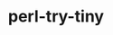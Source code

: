 ---
title: "perl-try-tiny"
layout: cache
categories: [package, develop]
meta: {"compilers": ["none"], "num_specs": 15, "num_specs_by_stack": {"data-vis-sdk": 8, "e4s": 7, "hep": 7, "root": 15}, "oss": ["ubuntu20.04", "ubuntu22.04"], "platforms": ["linux"], "stacks": ["data-vis-sdk", "e4s", "hep", "root"], "targets": ["x86_64_v3"], "versions": ["0.31"]}
spec_details: [{"compiler": "none", "hash": "3cexyl76ycyyepltwahqyp2owdcx5aol", "os": "ubuntu22.04", "platform": "linux", "size": "-", "stacks": ["e4s", "hep", "root"], "target": "x86_64_v3", "variants": ["build_system=perl"], "versions": ["0.31"]}, {"compiler": "none", "hash": "4mjh3mydnwtgc6jvxdteuieeznv5hsms", "os": "ubuntu20.04", "platform": "linux", "size": "-", "stacks": ["data-vis-sdk", "root"], "target": "x86_64_v3", "variants": ["build_system=perl"], "versions": ["0.31"]}, {"compiler": "none", "hash": "5psmin4kr3innnczavywd6fuwxlljj54", "os": "ubuntu20.04", "platform": "linux", "size": "-", "stacks": ["data-vis-sdk", "root"], "target": "x86_64_v3", "variants": ["build_system=perl"], "versions": ["0.31"]}, {"compiler": "none", "hash": "6bcevjj3elwawduqs3rrc4d74nstupvn", "os": "ubuntu22.04", "platform": "linux", "size": "-", "stacks": ["e4s", "hep", "root"], "target": "x86_64_v3", "variants": ["build_system=perl"], "versions": ["0.31"]}, {"compiler": "none", "hash": "bclieu533bikuxoxcexhyyvs5n2v5jbk", "os": "ubuntu20.04", "platform": "linux", "size": "-", "stacks": ["data-vis-sdk", "root"], "target": "x86_64_v3", "variants": ["build_system=perl"], "versions": ["0.31"]}, {"compiler": "none", "hash": "bsyfdqlkfzis6fabz3jcmhud24lho4sl", "os": "ubuntu22.04", "platform": "linux", "size": "-", "stacks": ["e4s", "hep", "root"], "target": "x86_64_v3", "variants": ["build_system=perl"], "versions": ["0.31"]}, {"compiler": "none", "hash": "e3jntws7aclehhxo4zq42pazml37lqly", "os": "ubuntu20.04", "platform": "linux", "size": "-", "stacks": ["data-vis-sdk", "root"], "target": "x86_64_v3", "variants": ["build_system=perl"], "versions": ["0.31"]}, {"compiler": "none", "hash": "fratzlzhojpuyvznpxwzjptl7sqxxn2x", "os": "ubuntu22.04", "platform": "linux", "size": "-", "stacks": ["e4s", "hep", "root"], "target": "x86_64_v3", "variants": ["build_system=perl"], "versions": ["0.31"]}, {"compiler": "none", "hash": "h26eqia7hx57kqbbulkx5qkfy3dlet7t", "os": "ubuntu22.04", "platform": "linux", "size": "-", "stacks": ["e4s", "hep", "root"], "target": "x86_64_v3", "variants": ["build_system=perl"], "versions": ["0.31"]}, {"compiler": "none", "hash": "h33tecxscqitbqnf6ufhv7g4wbbqyaeo", "os": "ubuntu20.04", "platform": "linux", "size": "-", "stacks": ["data-vis-sdk", "root"], "target": "x86_64_v3", "variants": ["build_system=perl"], "versions": ["0.31"]}, {"compiler": "none", "hash": "j4ducbnlf5f3unbnlgx3yoooholpj5am", "os": "ubuntu22.04", "platform": "linux", "size": "-", "stacks": ["e4s", "hep", "root"], "target": "x86_64_v3", "variants": ["build_system=perl"], "versions": ["0.31"]}, {"compiler": "none", "hash": "jdnms7xdqbvk6sopr7fhseleab7ssmvg", "os": "ubuntu20.04", "platform": "linux", "size": "-", "stacks": ["data-vis-sdk", "root"], "target": "x86_64_v3", "variants": ["build_system=perl"], "versions": ["0.31"]}, {"compiler": "none", "hash": "ku6ikunqau2irxi5h5c4xwj6qcv2moyh", "os": "ubuntu20.04", "platform": "linux", "size": "-", "stacks": ["data-vis-sdk", "root"], "target": "x86_64_v3", "variants": ["build_system=perl"], "versions": ["0.31"]}, {"compiler": "none", "hash": "qourolzonxt3vm32o2utvorqrszlqr5x", "os": "ubuntu22.04", "platform": "linux", "size": "-", "stacks": ["e4s", "hep", "root"], "target": "x86_64_v3", "variants": ["build_system=perl"], "versions": ["0.31"]}, {"compiler": "none", "hash": "yu3q37twomustpmqwm6vvj7nx6dwl2pf", "os": "ubuntu20.04", "platform": "linux", "size": "-", "stacks": ["data-vis-sdk", "root"], "target": "x86_64_v3", "variants": ["build_system=perl"], "versions": ["0.31"]}]
---